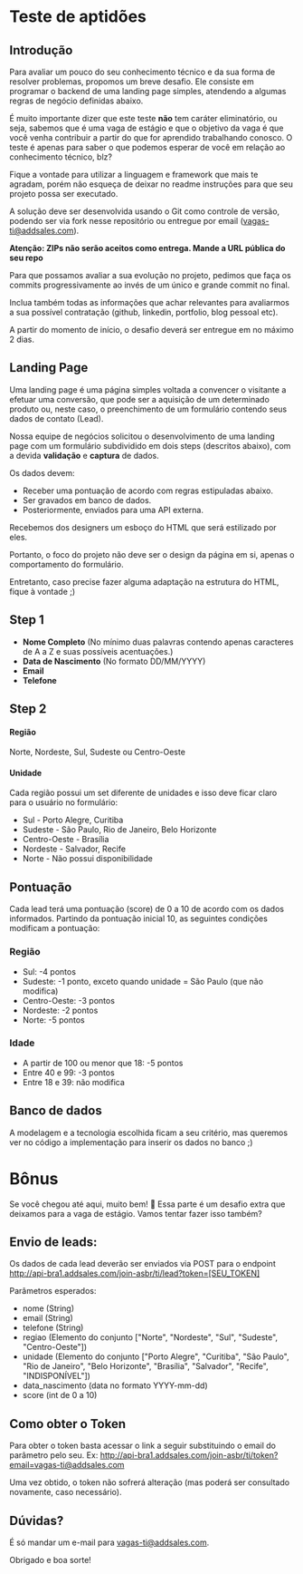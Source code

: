 # Teste de aptidões

## Introdução
Para avaliar um pouco do seu conhecimento técnico e da sua forma de resolver problemas, propomos um breve desafio.
Ele consiste em programar o backend de uma landing page simples, atendendo a algumas regras de negócio definidas abaixo.

É muito importante dizer que este teste **não** tem caráter eliminatório, ou seja, sabemos que é uma vaga de estágio e que o objetivo da vaga é que você venha contribuir a partir do que for aprendido trabalhando conosco. O teste é apenas para saber o que podemos esperar de você em relação ao conhecimento técnico, blz?

Fique a vontade para utilizar a linguagem e framework que mais te agradam, porém não esqueça de deixar no readme instruções para que seu projeto possa ser executado.

A solução deve ser desenvolvida usando o Git como controle de versão, podendo ser via fork nesse repositório ou entregue por email (vagas-ti@addsales.com). 

**Atenção: ZIPs não serão aceitos como entrega. Mande a URL pública do seu repo** 

Para que possamos avaliar a sua evolução no projeto, pedimos que faça os commits progressivamente ao invés de um único e grande commit no final.

Inclua também todas as informações que achar relevantes para avaliarmos a sua possível contratação (github, linkedin, portfolio, blog pessoal etc).

A partir do momento de início, o desafio deverá ser entregue em no máximo 2 dias. 

## Landing Page
Uma landing page é uma página simples voltada a convencer o visitante a efetuar uma conversão, que pode ser a aquisição de um determinado produto ou, neste caso, o preenchimento de um formulário contendo seus dados de contato (Lead).

Nossa equipe de negócios solicitou o desenvolvimento de uma landing page com um formulário subdividido em dois steps (descritos abaixo), com a devida **validação** e **captura** de dados.

Os dados devem:
- Receber uma pontuação de acordo com regras estipuladas abaixo.
- Ser gravados em banco de dados. 
- Posteriormente, enviados para uma API externa.

Recebemos dos designers um esboço do HTML que será estilizado por eles.

Portanto, o foco do projeto não deve ser o design da página em si, apenas o comportamento do formulário.

Entretanto, caso precise fazer alguma adaptação na estrutura do HTML, fique à vontade ;)

## Step 1
- **Nome Completo** (No mínimo duas palavras contendo apenas caracteres de A a Z e suas possíveis acentuações.)
- **Data de Nascimento** (No formato DD/MM/YYYY)
- **Email**
- **Telefone**

## Step 2
#### Região
Norte, Nordeste, Sul, Sudeste ou Centro-Oeste

#### Unidade
Cada região possui um set diferente de unidades e isso deve ficar claro para o usuário no formulário:

- Sul - Porto Alegre, Curitiba
- Sudeste - São Paulo, Rio de Janeiro, Belo Horizonte
- Centro-Oeste - Brasília
- Nordeste - Salvador, Recife
- Norte - Não possui disponibilidade

## Pontuação
Cada lead terá uma pontuação (score) de 0 a 10 de acordo com os dados informados.
Partindo da pontuação inicial 10, as seguintes condições modificam a pontuação:

### Região
- Sul: -4 pontos
- Sudeste: -1 ponto, exceto quando unidade = São Paulo (que não modifica)
- Centro-Oeste: -3 pontos
- Nordeste: -2 pontos
- Norte: -5 pontos

### Idade

- A partir de 100 ou menor que 18: -5 pontos
- Entre 40 e 99: -3 pontos
- Entre 18 e 39: não modifica

## Banco de dados
A modelagem e a tecnologia escolhida ficam a seu critério, mas queremos ver no código a implementação para inserir os dados no banco ;)

# Bônus 
Se você chegou até aqui, muito bem! 🎉 Essa parte é um desafio extra que deixamos para a vaga de estágio. Vamos tentar fazer isso também?


## Envio de leads:
Os dados de cada lead deverão ser enviados via POST para o endpoint http://api-bra1.addsales.com/join-asbr/ti/lead?token=[SEU_TOKEN]

Parâmetros esperados:

- nome (String)
- email (String)
- telefone (String)
- regiao (Elemento do conjunto ["Norte", "Nordeste", "Sul", "Sudeste", "Centro-Oeste"])
- unidade (Elemento do conjunto ["Porto Alegre", "Curitiba", "São Paulo", "Rio de Janeiro", "Belo Horizonte", "Brasília", "Salvador", "Recife", "INDISPONÍVEL"])
- data_nascimento (data no formato YYYY-mm-dd)
- score (int de 0 a 10)

## Como obter o Token
Para obter o token basta acessar o link a seguir substituindo o email do parâmetro pelo seu. Ex: http://api-bra1.addsales.com/join-asbr/ti/token?email=vagas-ti@addsales.com

Uma vez obtido, o token não sofrerá alteração (mas poderá ser consultado novamente, caso necessário).

## Dúvidas?
É só mandar um e-mail para <vagas-ti@addsales.com>.

Obrigado e boa sorte!
